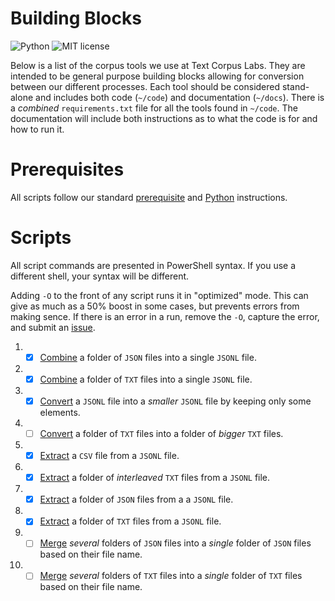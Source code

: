 # Building Blocks

![Python](https://img.shields.io/badge/python-3.x-blue.svg)
![MIT license](https://img.shields.io/badge/License-MIT-green.svg)

Below is a list of the corpus tools we use at Text Corpus Labs.
They are intended to be general purpose building blocks allowing for conversion between our different processes.
Each tool should be considered stand-alone and includes both code (`~/code`) and documentation (`~/docs`).
There is a _combined_ `requirements.txt` file for all the tools found in `~/code`.
The documentation will include both instructions as to what the code is for and how to run it.

# Prerequisites

All scripts follow our standard [prerequisite](https://github.com/TextCorpusLabs/getting-started#prerequisites) and [Python](https://github.com/TextCorpusLabs/getting-started#python) instructions.

# Scripts

All script commands are presented in PowerShell syntax.
If you use a different shell, your syntax will be different.

Adding `-O` to the front of any script runs it in "optimized" mode.
This can give as much as a 50% boost in some cases, but prevents errors from making sence.
If there is an error in a run, remove the `-O`, capture the error, and submit an [issue](https://github.com/TextCorpusLabs/building-blocks/issues).

01. - [x] [Combine](./docs/combine_json_to_jsonl.md) a folder of `JSON` files into a single `JSONL` file.
02. - [x] [Combine](./docs/combine_txt_to_jsonl.md) a folder of `TXT` files into a single `JSONL` file.
03. - [x] [Convert](./docs/convert_jsonl.md) a `JSONL` file into a _smaller_ `JSONL` file by keeping only some elements.
04. - [ ] [Convert](./docs/convert_txtf.md) a folder of `TXT` files into a folder of _bigger_ `TXT` files.
05. - [x] [Extract](./docs/extract_csv_from_jsonl.md) a `CSV` file from a `JSONL` file.
06. - [x] [Extract](./docs/extract_itxt_from_jsonl.md) a folder of _interleaved_ `TXT` files from a `JSONL` file.
07. - [x] [Extract](./docs/extract_json_from_jsonl.md) a folder of `JSON` files from a a `JSONL` file.
08. - [x] [Extract](./docs/extract_txt_from_jsonl.md) a folder of `TXT` files from a `JSONL` file.
09. - [ ] [Merge](./docs/merge_json_folders.md) _several_ folders of `JSON` files into a _single_ folder of `JSON` files based on their file name.
10. - [ ] [Merge](./docs/merge_txt_folders.md) _several_ folders of `TXT` files into a _single_ folder of `TXT` files based on their file name.
